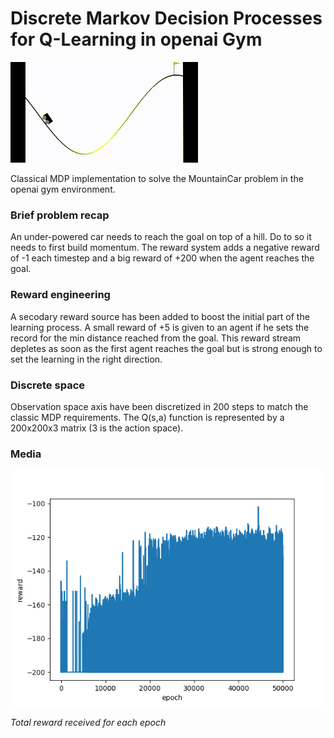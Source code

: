 # Discrete Markov Decision Processes for Q-Learning in openai Gym

<img src="images/vid.gif" width="300"/>

Classical MDP implementation to solve the MountainCar problem in the openai gym environment.

### Brief problem recap

An under-powered car needs to reach the goal on top of a hill. Do to so it needs to first build momentum.
The reward system adds a negative reward of -1 each timestep and a big reward of +200 when the agent reaches the goal. 

### Reward engineering

A secodary reward source has been added to boost the initial part of the learning process.
A small reward of +5 is given to an agent if he sets the record for the min distance reached from the goal.
This reward stream depletes as soon as the first agent reaches the goal but is strong enough to set the learning in the right direction.

### Discrete space

Observation space axis have been discretized in 200 steps to match the classic MDP requirements.
The Q(s,a) function is represented by a 200x200x3 matrix (3 is the action space).

### Media

![Image of Yaktocat](images/reward2.png)


_Total reward received for each epoch_